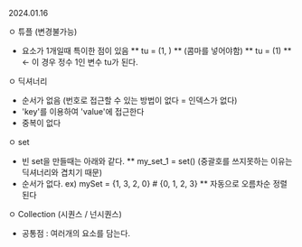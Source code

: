 2024.01.16

ㅇ 튜플 (변경불가능)
  - 요소가 1개일때 특이한 점이 있음
  ** tu = (1, ) ** (콤마를 넣어야함)
  ** tu = (1) ** <- 이 경우 정수 1인 변수 tu가 된다.

ㅇ 딕셔너리
  - 순서가 없음 (번호로 접근할 수 있는 방법이 없다 = 인덱스가 없다)
  - 'key'를 이용하여 'value'에 접근한다
  - 중복이 없다

ㅇ set
  - 빈 set을 만들때는 아래와 같다.
  ** my_set_1 = set()
     (중괄호를 쓰지못하는 이유는 딕셔너리와 겹치기 때문)
  - 순서가 없다.
    ex) mySet = {1, 3, 2, 0}  # {0, 1, 2, 3}
        ** 자동으로 오름차순 정렬된다

ㅇ Collection (시퀀스 / 넌시퀀스)
  - 공통점 : 여러개의 요소를 담는다.
